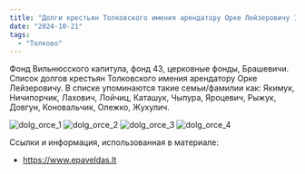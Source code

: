 ```yaml
---
title: "Долги крестьян Толковского имения арендатору Орке Лейзеровичу 1825 года"
date: "2024-10-21"
tags:
  - "Толково"
---
```


Фонд Вильнюсского капитула, фонд 43, церковные фонды, Брашевичи.
Список долгов крестьян Толковского имения арендатору Орке Лейзеровичу.
В списке упоминаются такие семьи/фамилии как: Якимук, Ничипорчик, Лахович, Лойчиц, Каташук, Чыпура, Яроцевич, Рыжук, Довгун, Коновальчик, Олежко, Жухулич.

![dolg_orce_1](https://github.com/user-attachments/assets/6ce197b7-1471-4a6a-895b-41a1428f7fbf)
![dolg_orce_2](https://github.com/user-attachments/assets/db146cfe-8a5d-4753-a81c-57c9acbe8515)
![dolg_orce_3](https://github.com/user-attachments/assets/1acfe5dc-bb79-4646-881f-c3dea1c5de7e)
![dolg_orce_4](https://github.com/user-attachments/assets/7cc57e07-cd9d-4e42-8230-acf50fa6828d)

Ссылки и информация, использованная в материале:
- https://www.epaveldas.lt
